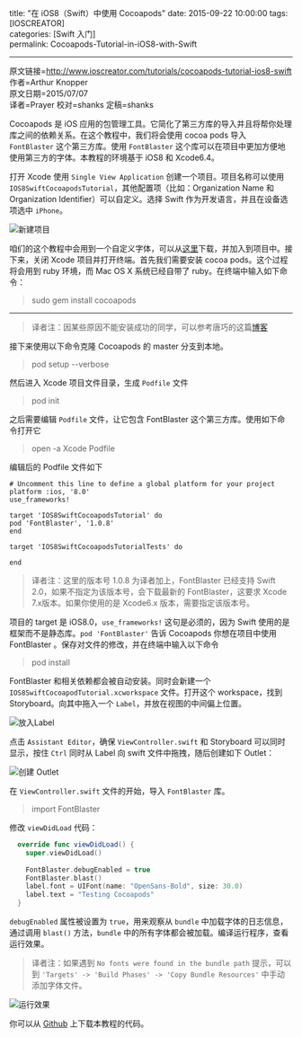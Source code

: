 title: "在 iOS8（Swift）中使用 Cocoapods" 
date: 2015-09-22 10:00:00
tags: [IOSCREATOR]  
categories: [Swift 入门]  
permalink: Cocoapods-Tutorial-in-iOS8-with-Swift   

---
原文链接=http://www.ioscreator.com/tutorials/cocoapods-tutorial-ios8-swift
作者=Arthur Knopper  
原文日期=2015/07/07  
译者=Prayer
校对=shanks
定稿=shanks

<!--此处开始正文-->

Cocoapods 是 iOS 应用的包管理工具。它简化了第三方库的导入并且将帮你处理库之间的依赖关系。在这个教程中，我们将会使用 cocoa pods 导入 `FontBlaster` 这个第三方库。使用 `FontBlaster` 这个库可以在项目中更加方便地使用第三方的字体。本教程的环境基于 iOS8 和 Xcode6.4。

<!--more-->

打开 Xcode 使用 `Single View Application` 创建一个项目。项目名称可以使用 `IOS8SwiftCocoapodsTutorial`，其他配置项（比如：Organization Name 和 Organization Identifier）可以自定义。选择 Swift 作为开发语言，并且在设备选项选中 `iPhone`。 

![新建项目](http://7qnang.com1.z0.glb.clouddn.com/IOS8SwiftCocoapodsTutorial_1.png)

咱们的这个教程中会用到一个自定义字体，可以从[这里](http://www.ioscreator.com/s/OpenSans-Bold.ttf)下载，并加入到项目中。接下来，关闭 Xcode 项目并打开终端。首先我们需要安装 cocoa pods。这个过程将会用到 ruby 环境，而 Mac OS X 系统已经自带了 ruby。在终端中输入如下命令：

> sudo gem install cocoapods

---

> 译者注：因某些原因不能安装成功的同学，可以参考唐巧的这篇[博客](http://blog.devtang.com/blog/2014/05/25/use-cocoapod-to-manage-ios-lib-dependency/)

接下来使用以下命令克隆 Cocoapods 的 master 分支到本地。

> pod setup --verbose

然后进入 Xcode 项目文件目录，生成 `Podfile` 文件

> pod init

之后需要编辑 `Podfile` 文件，让它包含 FontBlaster 这个第三方库。使用如下命令打开它

> open -a Xcode Podfile

编辑后的 Podfile 文件如下

```
# Uncomment this line to define a global platform for your project
platform :ios, '8.0'
use_frameworks!

target 'IOS8SwiftCocoapodsTutorial' do
pod 'FontBlaster', '1.0.8'
end

target 'IOS8SwiftCocoapodsTutorialTests' do

end
```

> 译者注：这里的版本号 1.0.8 为译者加上，FontBlaster 已经支持 Swift 2.0，如果不指定为该版本号，会下载最新的 FontBlaster，这要求 Xcode 7.x版本。如果你使用的是 Xcode6.x 版本，需要指定该版本号。

项目的 target 是 iOS8.0，`use_frameworks!` 这句是必须的，因为 Swift 使用的是框架而不是静态库。`pod 'FontBlaster'` 告诉 Cocoapods 你想在项目中使用 FontBlaster 。保存对文件的修改，并在终端中输入以下命令

> pod install 

FontBlaster 和相关依赖都会被自动安装。同时会新建一个 `IOS8SwiftCocoapodTutorial.xcworkspace` 文件。打开这个 workspace，找到 Storyboard。向其中拖入一个 `Label`，并放在视图的中间偏上位置。

![放入Label](http://7qnang.com1.z0.glb.clouddn.com/IOS8SwiftCocoapodsTutorial_2.png)

点击 `Assistant Editor`，确保 `ViewController.swift` 和 Storyboard 可以同时显示，按住 `Ctrl` 同时从 Label 向 swift 文件中拖拽，随后创建如下 Outlet：

![创建 Outlet](http://7qnang.com1.z0.glb.clouddn.com/IOS8SwiftCocoapodsTutorial_3.png)

在 `ViewController.swift` 文件的开始，导入 `FontBlaster` 库。

> import FontBlaster

修改 `viewDidLoad` 代码：

```swift
  override func viewDidLoad() {
    super.viewDidLoad()
    
    FontBlaster.debugEnabled = true
    FontBlaster.blast()
    label.font = UIFont(name: "OpenSans-Bold", size: 30.0)
    label.text = "Testing Cocoapods"
  }
```

`debugEnabled` 属性被设置为 `true`，用来观察从 `bundle` 中加载字体的日志信息，通过调用 `blast()` 方法，`bundle` 中的所有字体都会被加载。编译运行程序，查看运行效果。

> 译者注：如果遇到 `No fonts were found in the bundle path` 提示，可以到 `'Targets' -> 'Build Phases' -> 'Copy Bundle Resources'` 中手动添加字体文件。

![运行效果](http://7qnang.com1.z0.glb.clouddn.com/IOS8SwiftCocoapodsTutorial_4.png)

你可以从 [Github](https://github.com/ioscreator/ioscreator) 上下载本教程的代码。



